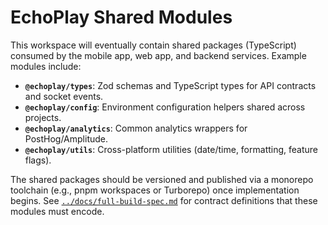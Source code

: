 # EchoPlay Shared Modules

This workspace will eventually contain shared packages (TypeScript) consumed by the mobile app, web app, and backend services. Example modules include:

- **`@echoplay/types`**: Zod schemas and TypeScript types for API contracts and socket events.
- **`@echoplay/config`**: Environment configuration helpers shared across projects.
- **`@echoplay/analytics`**: Common analytics wrappers for PostHog/Amplitude.
- **`@echoplay/utils`**: Cross-platform utilities (date/time, formatting, feature flags).

The shared packages should be versioned and published via a monorepo toolchain (e.g., pnpm workspaces or Turborepo) once implementation begins. See [`../docs/full-build-spec.md`](../docs/full-build-spec.md) for contract definitions that these modules must encode.
